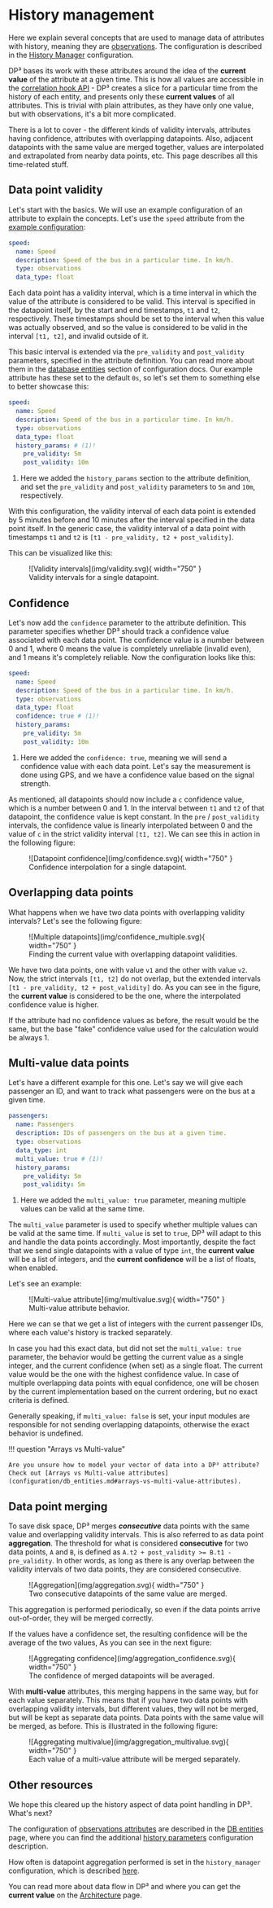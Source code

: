 #  History management

Here we explain several concepts that are used to manage data of attributes with history,
meaning they are [observations](data_model.md#observations). The configuration is described in the [History Manager](configuration/history_manager.md) configuration.

DP³ bases its work with these attributes around the idea of the **current value** of the attribute at a given time.
This is how all values are accessible in the [correlation hook API](modules.md#correlation-callbacks) -
DP³ creates a slice for a particular time from the history of each entity,
and presents only these **current values** of all attributes. This is trivial with plain attributes, as they have only one value,
but with observations, it's a bit more complicated.

There is a lot to cover - the different kinds of validity intervals, attributes having confidence,
attributes with overlapping datapoints. 
Also, adjacent datapoints with the same value are merged together,
values are interpolated and extrapolated from nearby data points, etc.
This page describes all this time-related stuff.

## Data point validity

Let's start with the basics.
We will use an example configuration of an attribute to explain the concepts.
Let's use the `speed` attribute from the [example configuration](configuration/db_entities.md):

```yaml
speed:
  name: Speed
  description: Speed of the bus in a particular time. In km/h.
  type: observations
  data_type: float
```

Each data point has a validity interval, which is a time interval in which the value of the attribute is considered to be valid.
This interval is specified in the datapoint itself, by the start and end timestamps, `t1` and `t2`, respectively.
These timestamps should be set to the interval when this value was actually observed, and so 
the value is considered to be valid in the interval `[t1, t2]`, and invalid outside of it.

This basic interval is extended via the `pre_validity` and `post_validity` parameters, specified in the attribute definition.
You can read more about them in the [database entities](configuration/db_entities.md#history-params) section of configuration docs.
Our example attribute has these set to the default `0s`, so let's set them to something else to better showcase this:

```yaml
speed:
  name: Speed
  description: Speed of the bus in a particular time. In km/h.
  type: observations
  data_type: float
  history_params: # (1)!
    pre_validity: 5m
    post_validity: 10m
```

1. Here we added the `history_params` section to the attribute definition, and set the `pre_validity` and `post_validity` parameters to `5m` and `10m`, respectively.

With this configuration, the validity interval of each data point is extended by 5 minutes before and 10 minutes after the interval specified in the data point itself.
In the generic case, the validity interval of a data point with timestamps `t1` and `t2` is `[t1 - pre_validity, t2 + post_validity]`.

This can be visualized like this:

<figure markdown>
  ![Validity intervals](img/validity.svg){ width="750" }
  <figcaption>Validity intervals for a single datapoint.</figcaption>
</figure>

## Confidence

Let's now add the `confidence` parameter to the attribute definition. 
This parameter specifies whether DP³ should track a confidence value associated with each data point.
The confidence value is a number between 0 and 1, where 0 means the value is completely unreliable (invalid even), and 1 means it's completely reliable.
Now the configuration looks like this:

```yaml
speed:
  name: Speed
  description: Speed of the bus in a particular time. In km/h.
  type: observations
  data_type: float
  confidence: true # (1)!
  history_params:
    pre_validity: 5m
    post_validity: 10m
```

1. Here we added the `confidence: true`, meaning we will send a confidence value with each data point. Let's say the measurement is done using GPS, and we have a confidence value based on the signal strength.

As mentioned, all datapoints should now include a `c` confidence value, which is a number between 0 and 1.
In the interval between `t1` and `t2` of that datapoint, the confidence value is kept constant.
In the `pre` / `post_validity` intervals, the confidence value is linearly interpolated between 0 and the value of `c` in the strict validity interval `[t1, t2]`.
We can see this in action in the following figure:

<figure markdown>
  ![Datapoint confidence](img/confidence.svg){ width="750" }
  <figcaption>Confidence interpolation for a single datapoint.</figcaption>
</figure>

## Overlapping data points

What happens when we have two data points with overlapping validity intervals? Let's see the following figure:

<figure markdown>
  ![Multiple datapoints](img/confidence_multiple.svg){ width="750" }
  <figcaption>Finding the current value with overlapping datapoint validities.</figcaption>
</figure>

We have two data points, one with value `v1` and the other with value `v2`.
Now, the strict intervals `[t1, t2]` do not overlap, but the extended intervals `[t1 - pre_validity, t2 + post_validity]` do.
As you can see in the figure, the **current value** is considered to be the one, where the interpolated confidence value is higher.

If the attribute had no confidence values as before, the result would be the same,
but the base "fake" confidence value used for the calculation would be always 1.

## Multi-value data points 

Let's have a different example for this one. Let's say we will give each passenger an ID, and want to track what passengers were on the bus at a given time.

```yaml
passengers:
  name: Passengers
  description: IDs of passengers on the bus at a given time.
  type: observations
  data_type: int
  multi_value: true # (1)!
  history_params:
    pre_validity: 5m
    post_validity: 5m
```

1. Here we added the `multi_value: true` parameter, meaning multiple values can be valid at the same time.

The `multi_value` parameter is used to specify whether multiple values can be valid at the same time.
If `multi_value` is set to `true`, DP³ will adapt to this and handle the data points accordingly.
Most importantly, despite the fact that we send single datapoints with a value of type `int`,
the **current value** will be a list of integers, and the **current confidence** will be a list of floats, when enabled.

Let's see an example:

<figure markdown>
  ![Multi-value attribute](img/multivalue.svg){ width="750" }
  <figcaption>Multi-value attribute behavior.</figcaption>
</figure>


Here we can se that we get a list of integers with the current passenger IDs, where each value's history is tracked separately.

In case you had this exact data, but did not set the `multi_value: true` parameter,
the behavior would be getting the current value as a single integer, and the current confidence (when set) as a single float.
The current value would be the one with the highest confidence value.
In case of multiple overlapping data points with equal confidence,
one will be chosen by the current implementation based on the current ordering,
but no exact criteria is defined.

Generally speaking, if `multi_value: false` is set, your input modules are responsible for not sending overlapping datapoints,
otherwise the exact behavior is undefined.

!!! question "Arrays vs Multi-value"
  
    Are you unsure how to model your vector of data into a DP³ attribute? Check out [Arrays vs Multi-value attributes](configuration/db_entities.md#arrays-vs-multi-value-attributes).
      

## Data point merging

To save disk space, DP³ merges ***consecutive*** data points with the same value and overlapping validity intervals.
This is also referred to as data point **aggregation**.
The threshold for what is considered **consecutive** for two data points, `A` and `B`, is defined as
`A.t2 + post_validity >= B.t1 - pre_validity`. 
In other words, as long as there is any overlap between the validity intervals of two data points, they are considered consecutive.

<figure markdown>
  ![Aggregation](img/aggregation.svg){ width="750" }
  <figcaption>Two consecutive datapoints of the same value are merged.</figcaption>
</figure>

This aggregation is performed periodically, so even if the data points arrive out-of-order, they will be merged correctly.

If the values have a confidence set, the resulting confidence will be the average of the two values,
As you can see in the next figure:

<figure markdown>
  ![Aggregating confidence](img/aggregation_confidence.svg){ width="750" }
  <figcaption>The confidence of merged datapoints will be averaged.</figcaption>
</figure>


With **multi-value** attributes, this merging happens in the same way, but for each value separately.
This means that if you have two data points with overlapping validity intervals, but different values,
they will not be merged, but will be kept as separate data points.
Data points with the same value will be merged, as before.
This is illustrated in the following figure:

<figure markdown>
  ![Aggregating multivalue](img/aggregation_multivalue.svg){ width="750" }
  <figcaption>Each value of a multi-value attribute will be merged separately.</figcaption>
</figure>

## Other resources

We hope this cleared up the history aspect of data point handling in DP³. What's next?

The configuration of [observations attributes](data_model.md#observations) are described in the 
[DB entities](configuration/db_entities.md#observations-specific-parameters) page,
where you can find the additional [history parameters](configuration/db_entities.md#history-params) configuration description.

How often is datapoint aggregation performed is set in the `history_manager` configuration, 
which is described [here](configuration/history_manager.md).

You can read more about data flow in DP³ and where you can get the **current value** on the 
[Architecture](architecture.md#data-flow) page.